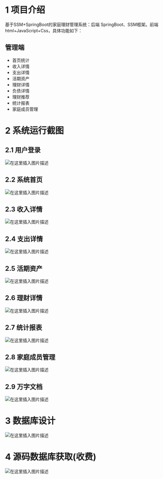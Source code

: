 # 1 项目介绍
基于SSM+SpringBoot的家庭理财管理系统：后端 SpringBoot、SSM框架。前端html+JavaScript+Css，具体功能如下：
## 管理端
- 首页统计
- 收入详情
- 支出详情
- 活期资产
- 理财详情
- 负债详情
- 理财推荐
- 统计报表
- 家庭成员管理
# 2 系统运行截图
## 2.1 用户登录
![在这里插入图片描述](images/01.png)
## 2.2 系统首页
![在这里插入图片描述](images/02.png)
## 2.3 收入详情
![在这里插入图片描述](images/03.png)
## 2.4 支出详情
![在这里插入图片描述](images/04.png)
## 2.5 活期资产
![在这里插入图片描述](images/05.png)
## 2.6 理财详情
![在这里插入图片描述](images/06.png)
## 2.7 统计报表
![在这里插入图片描述](images/07.png)
## 2.8 家庭成员管理
![在这里插入图片描述](images/08.png)
## 2.9 万字文档
![在这里插入图片描述](images/09.png)
# 3 数据库设计
![在这里插入图片描述](images/10.png)
# 4 源码数据库获取(收费)
![在这里插入图片描述](images/11.png)

